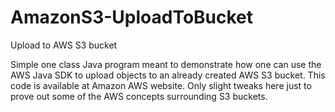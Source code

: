 # AmazonS3-UploadToBucket
Upload to AWS S3 bucket

Simple one class Java program meant to demonstrate how one can use the AWS Java SDK to upload objects to an already created AWS S3 bucket.
This code is available at Amazon AWS website. Only slight tweaks here just to prove out some of the AWS concepts surrounding S3 buckets.
